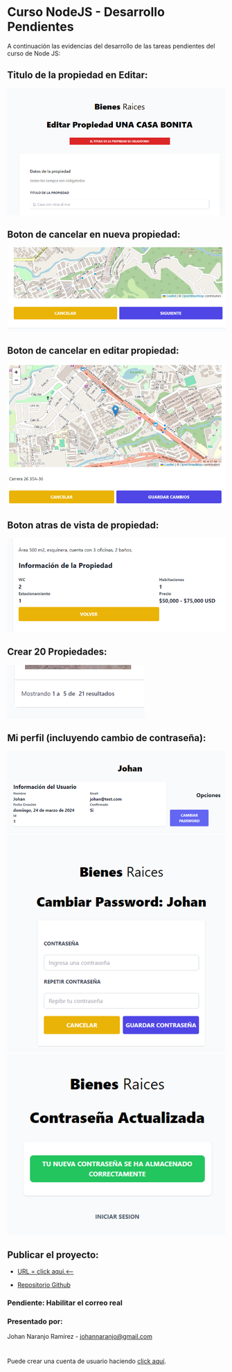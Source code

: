 # Curso NodeJS - Desarrollo Pendientes

A continuación las evidencias del desarrollo de las tareas pendientes del curso de Node JS:

## Titulo de la propiedad en Editar:

![Tarea 1](/public/img/tarea1_titulo_editar.png)

## Boton de cancelar en nueva propiedad:

![Tarea 2](/public/img/tarea3_boton_cancelar.png)

## Boton de cancelar en editar propiedad:

![Tarea 3](/public/img/tarea2_boton_cancelar.png)

## Boton atras de vista de propiedad:

![Tarea 4](/public/img/tarea4_boton_volver.png)

## Crear 20 Propiedades:

![Tarea 5](/public/img/tarea5_propiedades.png)

## Mi perfil (incluyendo cambio de contraseña):

![Tarea 6](/public/img/tarea6_perfil.png)
![Tarea 7.1](/public/img/tarea7_password.png)
![Tarea 7.2](/public/img/tarea7_password_mensaje.png)

## Publicar el proyecto:

- [URL = click aqui.<--](http://167.114.67.175:3000)

- [Repositorio Github](https://github.com/jnar/inmobiliaria)

### Pendiente: Habilitar el correo real

### Presentado por:

Johan Naranjo Ramírez - johannaranjo@gmail.com

#

Puede crear una cuenta de usuario haciendo [click aquí](http://167.114.67.175:3000/auth/registro).
